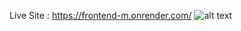 
Live Site : https://frontend-m.onrender.com/
![alt text](https://res.cloudinary.com/dkbqauksm/image/upload/v1703335696/images/1703335692581.jpg)
